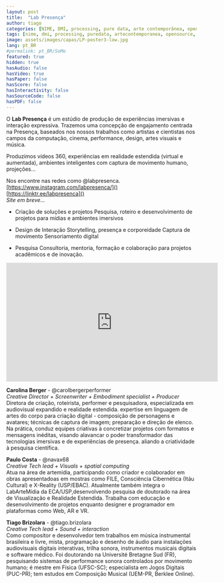 ```yaml
---
layout: post
title:  "Lab Presença"
author: tiago
categories: [NIME, DMI, processing, pure data, arte contemporânea, open source, multidisciplinar, música computacional, webcam, performance, r.i.s.c.o., desenho de áudio]
tags: [nime, dmi, processing, puredata, artecontemporanea, opensource, multidisciplinar, musicacomputacional, desenhodeaudio, audiodesign, processamentodeimagem, imageprocessing, performance, r.i.s.c.o.]
image: assets/images/capas/LP-poster3-low.jpg
lang: pt_BR
#permalink: pt_BR/SoMo
featured: true
hidden: true
hasAudio: false
hasVideo: true
hasPaper: false
hasScore: false
hasInteractivity: false
hasSourceCode: false
hasPDF: false
---
```


O **Lab Presença** é um estúdio de produção de experiências imersivas e interação expressiva. Trazemos uma concepção de engajamento centrada na Presença, baseados nos nossos trabalhos como artistas e cientistas nos campos da computação, cinema, performance, design, artes visuais e música.

Produzimos vídeos 360, experiências em realidade estendida (virtual e aumentada), ambientes inteligentes com captura de movimento humano, projeções...

Nos encontre nas redes como @labpresenca.
[https://www.instagram.com/labpresenca/]()  
[https://linktr.ee/labpresenca]()  
_Site em breve..._

* Criação de soluções e projetos
Pesquisa, roteiro e desenvolvimento de projetos para mídias e ambientes imersivos

* Design de Interação
Storytelling, presença e corporeidade 
Captura de movimento 
Sensoriamento digital   

* Pesquisa
Consultoria, mentoria, formação e colaboração para projetos acadêmicos e de inovação.

<iframe width="560" height="315" src="https://www.youtube.com/embed/F2qe8RcsXwA" title="YouTube video player" frameborder="0" allow="accelerometer; autoplay; clipboard-write; encrypted-media; gyroscope; picture-in-picture" allowfullscreen></iframe>


**Carolina Berger** - @carolbergerperformer  
_Creative Director + Screenwriter + Embodiment specialist + Producer_  
Diretora de criação, roteirista, performer e pesquisadora, especializada em audiovisual expandido e realidade estendida. expertise em linguagem de artes do corpo para criação digital - composição de personagens e avatares; técnicas de captura de imagem;  preparação e direção de elenco.
Na prática,  conduz equipes criativas à concretizar projetos com formatos e mensagens inéditas, visando alavancar o poder transformador das tecnologias imersivas e de experiências de presença. aliando a criatividade à pesquisa científica.

**Paulo Costa** - @navax68   
_Creative Tech lead + Visuals + spatial computing_  
Atua na área de artemídia, participando como criador e colaborador em obras 
apresentadoas em mostras como FILE, Consciência Cibernética (Itáu Cultural) e 
X-Reality (USP/EBAC). Atualmente também integra o LabArteMídia da ECA/USP,desenvolvendo pesquisa de doutorado na área de Visualização e Realidade Estendida. Trabalha com educação e desenvolvimento de projetos enquanto designer e programador em plataformas como Web, AR e VR.

**Tiago Brizolara** - @tiago.brizolara  
_Creative Tech lead + Sound  + interaction_  
Como compositor e desenvolvedor tem trabalhos em música instrumental brasileira e livre, mista, programação e desenho de áudio para instalações audiovisuais digitais interativas, trilha sonora, instrumentos musicais digitais e software médico. Foi doutorando na Université Bretagne Sud (FR), pesquisando sistemas de performance sonora controlados por movimento humano; é mestre em Física (UFSC-SC); especialista em Jogos Digitais (PUC-PR); tem estudos em Composição Musical (UEM-PR, Berklee Online).
